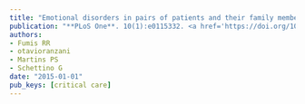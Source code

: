 ```yaml
---
title: "Emotional disorders in pairs of patients and their family members during and after ICU stay"
publication: "**PLoS One**. 10(1):e0115332. <a href='https://doi.org/10.1371/journal.pone.0115332' target='_blank' rel='noopener noreferrer'>10.1371/journal.pone.0115332</a>"
authors:
- Fumis RR
- otavioranzani
- Martins PS
- Schettino G
date: "2015-01-01"
pub_keys: [critical care]
---
```

